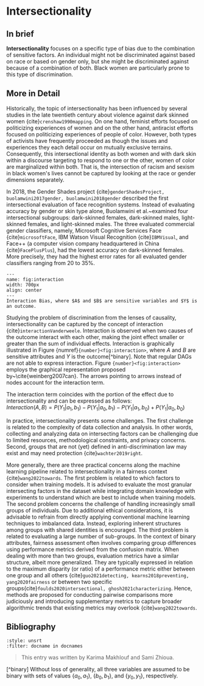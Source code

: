 # Intersectionality

## In brief

**Intersectionality** focuses on a specific type of bias due to the combination of sensitive factors. An individual might not be discriminated against based on race or based on gender only, but she might be discriminated against because of a combination of both. Black women are particularly prone to this type of discrimination.

## More in Detail

Historically, the topic of intersectionality has been influenced by several studies in the late twentieth century about violence against dark skinned women {cite}`crenshaw1990mapping`. On one hand, feminist efforts focused on politicizing experiences of women and on the other hand, antiracist efforts focused on politicizing experiences of people of color. However, both types of activists have frequently proceeded as though the issues and experiences they each detail occur on mutually exclusive terrains. 
Consequently, this intersectional identity as both women and with dark skin within a discourse targeting to respond to one or the other, women of color are marginalized within both. That is, the intersection of racism and sexism in black women's lives cannot be captured by looking at the race or gender dimensions separately.

In 2018, the Gender Shades project {cite}`genderShadesProject, buolamwini2017gender, buolamwini2018gender` described the first intersectional evaluation of face recognition systems. Instead of evaluating accuracy
by gender or skin type alone, Buolamwini et al.~examined four intersectional subgroups: dark-skinned females, dark-skinned males, light-skinned females, and light-skinned males. The three evaluated commercial gender classifiers, namely, Microsoft Cognitive Services Face {cite}`microsoftFace`, IBM Watson Visual Recognition {cite}`IBMVisual`, and Face++ (a computer vision company headquartered in China {cite}`FacePlusPlus`), had the lowest accuracy on dark-skinned females. More precisely, they had the highest error rates for all evaluated gender classifiers ranging from $20$ to $35\%$.

```{figure} ./Interaction.pdf
---
name: fig:interaction
width: 700px
align: center
---
Interaction Bias, where $A$ and $B$ are sensitive variables and $Y$ is an outcome.
```

Studying the problem of discrimination from the lenses of causality, intersectionality can be captured by the concept of interaction {cite}`interactionVanderweele`. Interaction is observed when two causes of the outcome interact with each other, making the joint effect smaller or greater than the sum of individual effects. Interaction is graphically illustrated in Figure {numref}`{number}<fig:interaction>`, where $A$ and $B$ are sensitive attributes and $Y$ is the outcome[^binary]. Note that regular DAGs are not able to express interaction. Figure `{number}<fig:interaction>` employs the graphical representation proposed by~\cite{weinberg2007can}. The arrows pointing to arrows instead of nodes account for the interaction term.

The interaction term coincides with the portion of the effect due to intersectionality and can be expressed as follows:<br>
$\textit{Interaction}(A,B) = P(Y_1|a_1, b_1) - P(Y_1|a_0, b_1) - P(Y_1|a_1, b_0) + P(Y_1|a_0, b_0)$<br>

In practice, intersectionality presents some challenges. The first challenge is related to the complexity of data collection and analysis. In other words, collecting and analyzing data on intersecting factors can be challenging due to limited resources, methodological constraints, and privacy concerns. Second, groups that are not (yet) defined in anti-discrimination law may exist and may need protection {cite}`wachter2019right`.

More generally, there are three practical concerns along the machine learning pipeline related to intersectionality in a fairness context {cite}`wang2022towards`. The first problem is related to which factors to consider when training models. It is advised to evaluate the most granular intersecting factors in the dataset while integrating domain knowledge with experiments to understand which are best to include when training models. The second problem concerns the challenge of handling increasingly small groups of individuals. Due to additional ethical considerations, it is advisable to refrain from directly applying conventional machine learning techniques to imbalanced data. Instead, exploring inherent structures among groups with shared identities is encouraged.
The third problem is related to evaluating a large number of sub-groups. In the context of binary attributes, fairness assessment often involves comparing group differences using performance metrics derived from the confusion matrix. When dealing with more than two groups, evaluation metrics have a similar structure, albeit more generalized. 
They are typically expressed in relation to the maximum disparity (or ratio) of a performance metric either between one group and all others {cite}`guo2021detecting, kearns2018preventing, yang2020fairness` or between two specific groups{cite}`foulds2020intersectional, ghosh2021characterizing`.
Hence, methods are proposed for conducting pairwise comparisons more judiciously and introducing supplementary metrics to capture broader algorithmic trends that existing metrics may overlook {cite}`wang2022towards`.



## Bibliography

```{bibliography}
:style: unsrt
:filter: docname in docnames
```

> This entry was written by Karima Makhlouf and Sami Zhioua.

[^binary] Without loss of generality, all three variables are assumed to be binary with sets of values $\{a_0,a_1\}$, $\{b_0,b_1\}$, and $\{y_0,y_1\}$, respectively.
